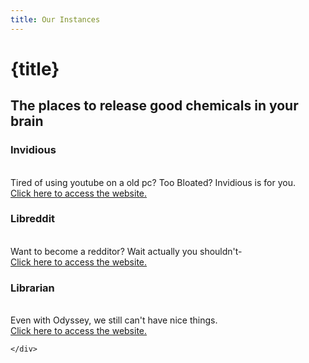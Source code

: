 ```yaml
---
title: Our Instances
---
```

# {title}
## The places to release good chemicals in your brain

<div class="centreofattention">
    
</div>
<div class="card">
    <div id="inv">
        <h3 class="instances"> Invidious </h3>
        <br>
        Tired of using youtube on a old pc? Too Bloated? Invidious is for you. 
        <br>
        <a href="https://invidious.mutahar.rocks">Click here to access the website.</a>
        <br>
    </div>
    <div id="libr">
        <h3 class="instances"> Libreddit </h3>
        <br>
        Want to become a redditor? Wait actually you shouldn't- 
        <br>
        <a href="https://libreddit.mutahar.rocks">Click here to access the website.</a>
        <br>
    </div>
    <div id="lbry">
        <h3 class="instances"> Librarian </h3> 
        <br>
        Even with Odyssey, we still can't have nice things. 
        <br>
        <a href="https://lbry.mutahar.rocks">Click here to access the website.</a>
        <br>
        
    </div>
</div>
<script lang="ts">
    import "../assets/global.css"
</script>
